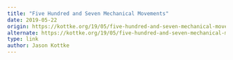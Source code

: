 ```yaml
---
title: "Five Hundred and Seven Mechanical Movements"
date: 2019-05-22
origin: https://kottke.org/19/05/five-hundred-and-seven-mechanical-movements
alternate: https://kottke.org/19/05/five-hundred-and-seven-mechanical-movements
type: link
author: Jason Kottke
---
```


